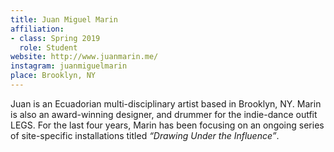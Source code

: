 ```yaml
---
title: Juan Miguel Marin
affiliation:
- class: Spring 2019
  role: Student
website: http://www.juanmarin.me/
instagram: juanmiguelmarin
place: Brooklyn, NY
---
```

Juan is an Ecuadorian multi-disciplinary artist based in Brooklyn, NY. Marin is also an award-winning designer, and drummer for the indie-dance outfit LEGS. For the last four years, Marin has been focusing on an ongoing series of site-specific installations titled *“Drawing Under the Influence”*.